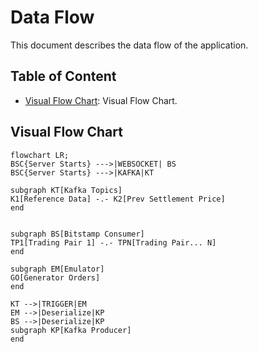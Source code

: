 # Data Flow

This document describes the data flow of the application.

## Table of Content

* [Visual Flow Chart](#visual-flow-chart): Visual Flow Chart.

## Visual Flow Chart

```mermaid
flowchart LR;
BSC{Server Starts} --->|WEBSOCKET| BS
BSC{Server Starts} --->|KAFKA|KT

subgraph KT[Kafka Topics]
K1[Reference Data] -.- K2[Prev Settlement Price]
end


subgraph BS[Bitstamp Consumer]
TP1[Trading Pair 1] -.- TPN[Trading Pair... N]
end

subgraph EM[Emulator]
GO[Generator Orders]
end

KT -->|TRIGGER|EM
EM -->|Deserialize|KP
BS -->|Deserialize|KP
subgraph KP[Kafka Producer]
end
```
